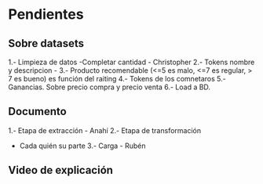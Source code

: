 # Pendientes

## Sobre datasets
1.- Limpieza de datos -Completar cantidad - Christopher
2.- Tokens nombre y descripcion - 
3.- Producto recomendable (<=5 es malo, <=7 es regular, > 7 es bueno) es función del raiting
4.- Tokens de los comnetaros
5.- Ganancias. Sobre precio compra y precio venta
6.- Load a BD.

## Documento

1.- Etapa de extracción - Anahí
2.- Etapa de transformación
 - Cada quién su parte
3.- Carga - Rubén

## Video de explicación
